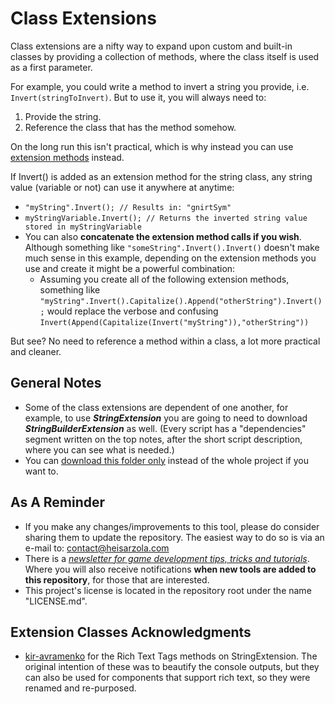 # Class Extensions
Class extensions are a nifty way to expand upon custom and built-in classes by providing a collection of methods, 
where the class itself is used as a first parameter.

For example, you could write a method to invert a string you provide, i.e. ```Invert(stringToInvert)```.
But to use it, you will always need to:
1. Provide the string.
2. Reference the class that has the method somehow.

On the long run this isn't practical, which is why instead you can use [extension methods](https://docs.microsoft.com/en-us/dotnet/csharp/programming-guide/classes-and-structs/extension-methods) instead.

If Invert() is added as an extension method for the string class, any string value (variable or not) can use it anywhere at anytime:
* ```"myString".Invert(); // Results in: "gnirtSym"```
* ```myStringVariable.Invert(); // Returns the inverted string value stored in myStringVariable```
* You can also **concatenate the extension method calls if you wish**. Although something like ```"someString".Invert().Invert()``` doesn't make much sense in this example, depending on the extension methods you use and create it might be a powerful combination:
	* Assuming you create all of the following extension methods, something like ```"myString".Invert().Capitalize().Append("otherString").Invert();``` would replace the verbose and confusing ```Invert(Append(Capitalize(Invert("myString")),"otherString"))```
	
But see? No need to reference a method within a class, a lot more practical and cleaner.

## General Notes

* Some of the class extensions are dependent of one another, for example, to use ***StringExtension*** you are going to need to download ***StringBuilderExtension*** as well. (Every script has a "dependencies" segment written on the top notes, after the short script description, where you can see what is needed.)
* You can [download this folder only](https://minhaskamal.github.io/DownGit/#/home?url=https://github.com/heisarzola/Unity-Development-Tools/tree/master/Extensions) instead of the whole project if you want to.

## As A Reminder 
* If you make any changes/improvements to this tool, please do consider sharing them to update the repository. The easiest way to do so is via an e-mail to: contact@heisarzola.com
* There is a [*newsletter for game development tips, tricks and tutorials*](https://heisarzola.us16.list-manage.com/subscribe?u=711c0d50be32d6a5eca3ccb18&id=43d6d70f28). Where you will also receive notifications **when new tools are added to this repository**, for those that are interested.
* This project's license is located in the repository root under the name "LICENSE.md".

## Extension Classes Acknowledgments

* [kir-avramenko](https://github.com/kir-avramenko/DebugLog-Helper) for the Rich Text Tags methods on StringExtension. The original intention of these was to beautify the console outputs, but they can also be used for components that support rich text, so they were renamed and re-purposed.

